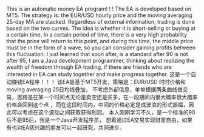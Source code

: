 This is an automatic money EA program! ! ! 
The EA is developed based on MT5.
The strategy is: the EUR/USD hourly price and the moving averaging 25-day MA are stacked.
Regardless of external information, trading is done based on the two curves. 
The idea is whether it is short-selling or buying at a certain time. 
In a certain period of time, there is a very high probability that the price will return to this point,
and during this time, the middle price must be in the form of a wave, 
so you can consider gaining profits between this fluctuation. 
I just learned that soon after, is a standard after 90 is not after 95, 
I am a Java development programmer, thinking about realizing the wealth of freedom through EA trading, 
if there are friends who are interested in EA can study together and make progress together.
这是一个自动赚钱EA程序！！！
该EA是基于MT5开发，策略是：EUR/USD 时时价格和moving averaging 25日均线叠加，
不考虑外部信息，单单根据两条曲线做交易，思路是在某一个时间点无论是卖空还是买多，在一段期间内很大概率很大概率价格会回到这个点
，而在这段时间内，中间的价格必定是成波浪的形式振幅，因此可以考虑在这个波动之间获取获得利润。
本人刚刚学习不久，是一个标准的90后不是95后，我是一个Java开发程序员，
想着通过EA交易实现财富自由，如果有也对EA感兴趣的朋友可以一起研究，共同进步。
